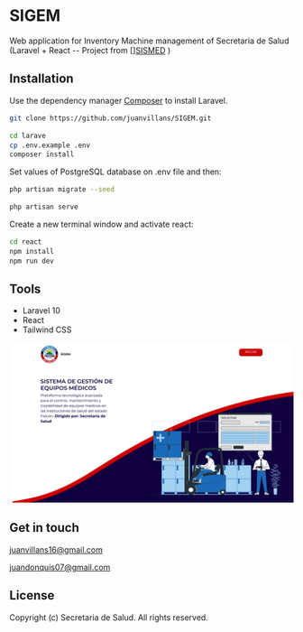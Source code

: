 # SIGEM 

Web application for Inventory Machine management of Secretaria de Salud (Laravel + React -- Project from [][SISMED](https://github.com/JDonquis/SISMED) )

## Installation

Use the dependency manager [Composer](https://getcomposer.org/) to install Laravel.

```bash
git clone https://github.com/juanvillans/SIGEM.git
```

```bash
cd larave
cp .env.example .env
composer install
```
Set values of PostgreSQL database on .env file and then:

```bash
php artisan migrate --seed
```

```bash
php artisan serve
```

Create a new terminal window and activate react:

```bash
cd react
npm install
npm run dev
```

## **Tools**  
- Laravel 10  
- React  
- Tailwind CSS 



![Screenshot SIGEM](sigem.png)  

## **Get in touch**  
[juanvillans16@gmail.com](mailto:juanvillans16@email.com)  

[juandonquis07@gmail.com](mailto:juandonquis07@email.com)


## License

Copyright (c) Secretaria de Salud. All rights reserved.